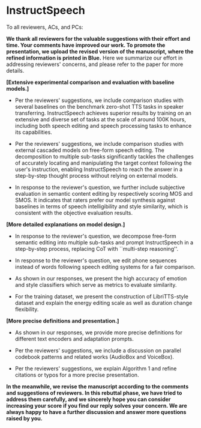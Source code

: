 # InstructSpeech

To all reviewers, ACs, and PCs:

**We thank all reviewers for the valuable suggestions with their effort and time. Your comments have improved our work. To promote the presentation, we upload the revised version of the manuscript, where the refined information is printed in Blue.** Here we summarize our effort in addressing reviewers' concerns, and please refer to the paper for more details.

**[Extensive experimental comparison and evaluation with baseline models.]**

- Per the reviewers' suggestions, we include comparison studies with several baselines on the benchmark zero-shot TTS tasks in speaker transferring. InstructSpeech achieves superior results by training on an extensive and diverse set of tasks at the scale of around 100K hours, including both speech editing and speech processing tasks to enhance its capabilities. 

- Per the reviewers' suggestions, we include comparison studies with external cascaded models on free-form speech editing. The decomposition to multiple sub-tasks significantly tackles the challenges of accurately locating and manipulating the target context following the user's instruction, enabling InstructSpeech to reach the answer in a step-by-step thought process without relying on external models.

- In response to the reviewer's question, we further include subjective evaluation in semantic content editing by respectively scoring MOS and SMOS. It indicates that raters prefer our model synthesis against baselines in terms of speech intelligibility and style similarity, which is consistent with the objective evaluation results.

**[More detailed explanations on model design.]**

- In response to the reviewer's question, we decompose free-form semantic editing into multiple sub-tasks and prompt InstructSpeech in a step-by-step process, replacing CoT with ``multi-step reasoning''.

- In response to the reviewer's question, we edit phone sequences instead of words following speech editing systems for a fair comparison.

- As shown in our responses, we present the high accuracy of emotion and style classifiers which serve as metrics to evaluate similarity.

- For the training dataset, we present the construction of LibriTTS-style dataset and explain the energy editing scale as well as duration change flexibility.

**[More precise definitions and presentation.]**

- As shown in our responses, we provide more precise definitions for different text encoders and adaptation prompts.

- Per the reviewers' suggestions, we include a discussion on parallel codebook patterns and related works (AudioBox and VoiceBox).

- Per the reviewers' suggestions, we explain Algorithm 1 and refine citations or typos for a more precise presentation.



**In the meanwhile, we revise the manuscript according to the comments and suggestions of reviewers. In this rebuttal phase, we have tried to address them carefully, and we sincerely hope you can consider increasing your score if you find our reply solves your concern. We are always happy to have a further discussion and answer more questions raised by you.**
